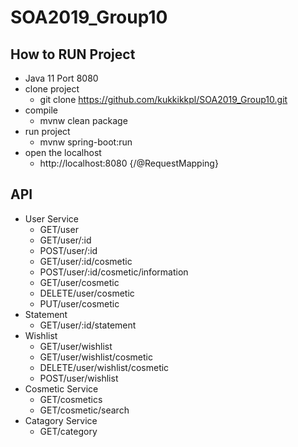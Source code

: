 # SOA2019_Group10

## How to RUN Project
- Java 11 Port 8080
- clone project
  - git clone https://github.com/kukkikkpl/SOA2019_Group10.git
- compile
  - mvnw clean package
- run project
  - mvnw spring-boot:run
- open the localhost
  - http://localhost:8080 {/@RequestMapping}

## API
- User Service
  - GET/user
  - GET/user/:id
  - POST/user/:id
  - GET/user/:id/cosmetic
  - POST/user/:id/cosmetic/information
  - GET/user/cosmetic
  - DELETE/user/cosmetic
  - PUT/user/cosmetic
- Statement
  - GET/user/:id/statement
- Wishlist
  - GET/user/wishlist
  - GET/user/wishlist/cosmetic
  - DELETE/user/wishlist/cosmetic
  - POST/user/wishlist
- Cosmetic Service
  - GET/cosmetics
  - GET/cosmetic/search
- Catagory Service
  - GET/category

